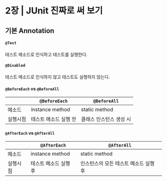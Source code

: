 # 2장 | JUnit 진짜로 써 보기

## 기본 Annotation

#### `@Test`
테스트 메소드로 인식하고 테스트를 실행한다.

#### `@Disabled`
테스트 메소드로 인식하지 않고 테스트도 실행하지 않는다.

#### `@BeforeEach` vs `@BeforeAll`
||`@BeforeEach`|`@BeforeAll`|
|--|--|--|
|메소드|instance method|static method|
|실행시점|테스트 메소드 실행 전|클래스 인스턴스 생성 시|

#### `@AfterEach` vs `@AfterAll`
||`@AfterEach`|`@AfterAll`|
|--|--|--|
|메소드|instance method|static method|
|실행시점|테스트 메소드 실행 후|인스턴스의 모든 테스트 메소드 실행 후|
